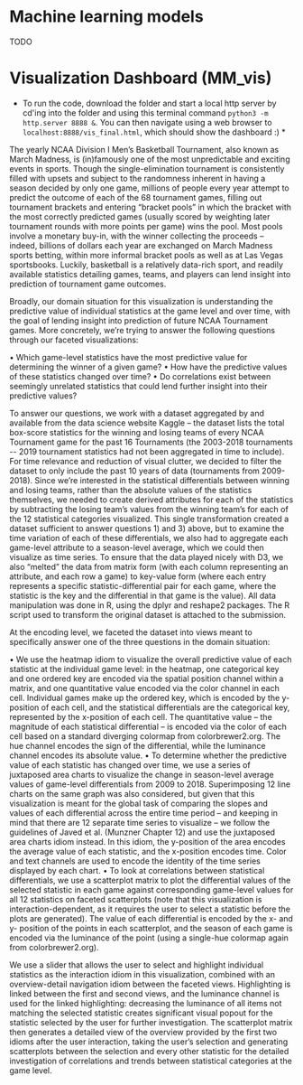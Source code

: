 # Machine learning models

TODO

# Visualization Dashboard (MM_vis)

* To run the code, download the folder and start a local http server by cd'ing into the folder and using this terminal command `python3 -m http.server 8888 &`. You can then navigate using a web browser to `localhost:8888/vis_final.html`, which should show the dashboard :) *

The yearly NCAA Division I Men’s Basketball Tournament, also known as March Madness, is (in)famously one of the most unpredictable and exciting events in sports. Though the single-elimination tournament is consistently filled with upsets and subject to the randomness inherent in having a season decided by only one game, millions of people every year attempt to predict the outcome of each of the 68 tournament games, filling out tournament brackets and entering “bracket pools” in which the bracket with the most correctly predicted games (usually scored by weighting later tournament rounds with more points per game) wins the pool. Most pools involve a monetary buy-in, with the winner collecting the proceeds – indeed, billions of dollars each year are exchanged on March Madness sports betting, within more informal bracket pools as well as at Las Vegas sportsbooks. Luckily, basketball is a relatively data-rich sport, and readily available statistics detailing games, teams, and players can lend insight into prediction of tournament game outcomes. 

Broadly, our domain situation for this visualization is understanding the predictive value of individual statistics at the game level and over time, with the goal of lending insight into prediction of future NCAA Tournament games. More concretely, we’re trying to answer the following questions through our faceted visualizations: 

•	Which game-level statistics have the most predictive value for determining the winner of a given game? 
•	How have the predictive values of these statistics changed over time? 
•	Do correlations exist between seemingly unrelated statistics that could lend further insight into their predictive values?

To answer our questions, we work with a dataset aggregated by and available from the data science website Kaggle – the dataset lists the total box-score statistics for the winning and losing teams of every NCAA Tournament game for the past 16 Tournaments (the 2003-2018 tournaments -- 2019 tournament statistics had not been aggregated in time to include). For time relevance and reduction of visual clutter, we decided to filter the dataset to only include the past 10 years of data (tournaments from 2009-2018). Since we’re interested in the statistical differentials between winning and losing teams, rather than the absolute values of the statistics themselves, we needed to create derived attributes for each of the statistics by subtracting the losing team’s values from the winning team’s for each of the 12 statistical categories visualized. This single transformation created a dataset sufficient to answer questions 1) and 3) above, but to examine the time variation of each of these differentials, we also had to aggregate each game-level attribute to a season-level average, which we could then visualize as time series. To ensure that the data played nicely with D3, we also “melted” the data from matrix form (with each column representing an attribute, and each row a game) to key-value form (where each entry represents a specific statistic-differential pair for each game, where the statistic is the key and the differential in that game is the value). All data manipulation was done in R, using the dplyr and reshape2 packages. The R script used to transform the original dataset is attached to the submission.

At the encoding level, we faceted the dataset into views meant to specifically answer one of the three questions in the domain situation:

•	We use the heatmap idiom to visualize the overall predictive value of each statistic at the individual game level: in the heatmap, one categorical key and one ordered key are encoded via the spatial position channel within a matrix, and one quantitative value encoded via the color channel in each cell. Individual games make up the ordered key, which is encoded by the y-position of each cell, and the statistical differentials are the categorical key, represented by the x-position of each cell. The quantitative value – the magnitude of each statistical differential – is encoded via the color of each cell based on a standard diverging colormap from colorbrewer2.org. The hue channel encodes the sign of the differential, while the luminance channel encodes its absolute value. 
•	To determine whether the predictive value of each statistic has changed over time, we use a series of juxtaposed area charts to visualize the change in season-level average values of game-level differentials from 2009 to 2018. Superimposing 12 line charts on the same graph was also considered, but given that this visualization is meant for the global task of comparing the slopes and values of each differential across the entire time period – and keeping in mind that there are 12 separate time series to visualize – we follow the guidelines of Javed et al. (Munzner Chapter 12) and use the juxtaposed area charts idiom instead. In this idiom, the y-position of the area encodes the average value of each statistic, and the x-position encodes time. Color and text channels are used to encode the identity of the time series displayed by each chart.
•	To look at correlations between statistical differentials, we use a scatterplot matrix to plot the differential values of the selected statistic in each game against corresponding game-level values for all 12 statistics on faceted scatterplots (note that this visualization is interaction-dependent, as it requires the user to select a statistic before the plots are generated). The value of each differential is encoded by the x- and y- position of the points in each scatterplot, and the season of each game is encoded via the luminance of the point (using a single-hue colormap again from colorbrewer2.org).

We use a slider that allows the user to select and highlight individual statistics as the interaction idiom in this visualization, combined with an overview-detail navigation idiom between the faceted views. Highlighting is linked between the first and second views, and the luminance channel is used for the linked highlighting: decreasing the luminance of all items not matching the selected statistic creates significant visual popout for the statistic selected by the user for further investigation. The scatterplot matrix then generates a detailed view of the overview provided by the first two idioms after the user interaction, taking the user’s selection and generating scatterplots between the selection and every other statistic for the detailed investigation of correlations and trends between statistical categories at the game level.

